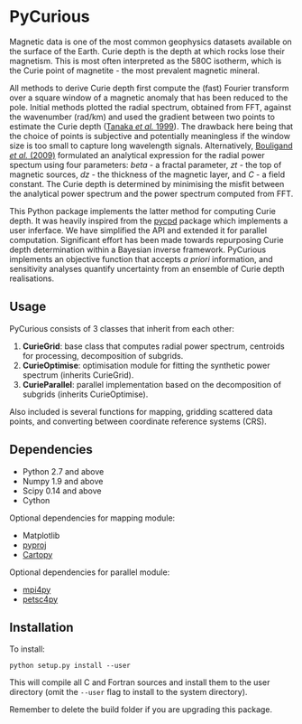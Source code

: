 # PyCurious

Magnetic data is one of the most common geophysics datasets available on the surface of the Earth. Curie depth is the depth at which rocks lose their magnetism. This is most often interpreted as the 580C isotherm, which is the Curie point of magnetite - the most prevalent magnetic mineral.

All methods to derive Curie depth first compute the (fast) Fourier transform over a square window of a magnetic anomaly that has been reduced to the pole. Initial methods plotted the radial spectrum, obtained from FFT, against the wavenumber (rad/km) and used the gradient between two points to estimate the Curie depth ([Tanaka *et al.* 1999](http://linkinghub.elsevier.com/retrieve/pii/S0040195199000724)). The drawback here being that the choice of points is subjective and potentially meaningless if the window size is too small to capture long wavelength signals. Alternatively, [Bouligand *et al.* (2009)](http://doi.wiley.com/10.1029/2009JB006494) formulated an analytical expression for the radial power spectum using four parameters: *beta* - a fractal parameter, *zt* - the top of magnetic sources, *dz* - the thickness of the magnetic layer, and *C* - a field constant. The Curie depth is determined by minimising the misfit between the analytical power spectrum and the power spectrum computed from FFT.

This Python package implements the latter method for computing Curie depth. It was heavily inspired from the [pycpd](https://github.com/groupeLIAMG/pycpd) package which implements a user inferface. We have simplified the API and extended it for parallel computation. Significant effort has been made towards repurposing Curie depth determination within a Bayesian inverse framework. PyCurious implements an objective function that accepts *a priori* information, and sensitivity analyses quantify uncertainty from an ensemble of Curie depth realisations.

## Usage

PyCurious consists of 3 classes that inherit from each other:

1. **CurieGrid**: base class that computes radial power spectrum, centroids for processing, decomposition of subgrids.
2. **CurieOptimise**: optimisation module for fitting the synthetic power spectrum (inherits CurieGrid).
3. **CurieParallel**: parallel implementation based on the decomposition of subgrids (inherits CurieOptimise).

Also included is several functions for mapping, gridding scattered data points, and converting between coordinate reference systems (CRS).

## Dependencies

- Python 2.7 and above
- Numpy 1.9 and above
- Scipy 0.14 and above
- Cython

Optional dependencies for mapping module:

- Matplotlib
- [pyproj](https://github.com/jswhit/pyproj)
- [Cartopy](http://scitools.org.uk/cartopy/docs/latest/index.html)

Optional dependencies for parallel module:

- [mpi4py](https://mpi4py.readthedocs.io/en/stable/)
- [petsc4py](http://www.mcs.anl.gov/petsc/petsc4py-current/docs/usrman/install.html)

## Installation

To install:

`python setup.py install --user`

This will compile all C and Fortran sources and install them to the user directory (omit the `--user` flag to install to the system directory).

Remember to delete the build folder if you are upgrading this package.
